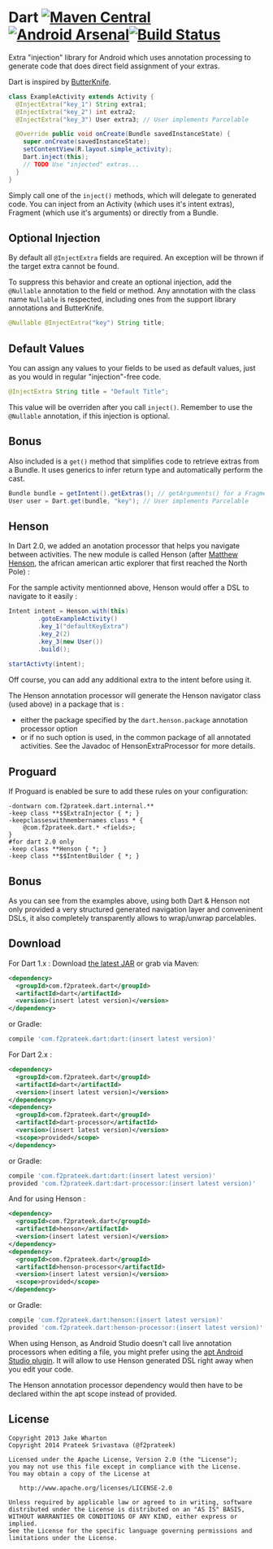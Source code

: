 Dart [![Maven Central](https://maven-badges.herokuapp.com/maven-central/com.f2prateek.dart/dart/badge.svg)](https://maven-badges.herokuapp.com/maven-central/com.f2prateek.dart/dart) [![Android Arsenal](https://img.shields.io/badge/Android%20Arsenal-Dart-brightgreen.svg?style=flat)](http://android-arsenal.com/details/1/1444)[![Build Status](https://travis-ci.org/f2prateek/dart.svg?branch=master)](https://travis-ci.org/f2prateek/dart)
============

Extra "injection" library for Android which uses annotation processing to
generate code that does direct field assignment of your extras.

Dart is inspired by [ButterKnife][1].

```java
class ExampleActivity extends Activity {
  @InjectExtra("key_1") String extra1;
  @InjectExtra("key_2") int extra2;
  @InjectExtra("key_3") User extra3; // User implements Parcelable

  @Override public void onCreate(Bundle savedInstanceState) {
    super.onCreate(savedInstanceState);
    setContentView(R.layout.simple_activity);
    Dart.inject(this);
    // TODO Use "injected" extras...
  }
}
```

Simply call one of the `inject()` methods, which will delegate to generated code.
You can inject from an Activity (which uses it's intent extras), Fragment (which use it's arguments)
or directly from a Bundle.

Optional Injection
------------------
By default all `@InjectExtra` fields are required. An exception will be thrown if the target extra cannot be found.

To suppress this behavior and create an optional injection, add the `@Nullable` annotation to the field or method.
Any annotation with the class name `Nullable` is respected, including ones from the support library annotations and ButterKnife.

```java
@Nullable @InjectExtra("key") String title;
```

Default Values
--------------
You can assign any values to your fields to be used as default values, just as you would in regular "injection"-free code.
```java
@InjectExtra String title = "Default Title";
```
This value will be overriden after you call `inject()`. Remember to use the `@Nullable` annotation, if this injection is optional.

Bonus
-----

Also included is a `get()` method that simplifies code to retrieve extras from a Bundle.
It uses generics to infer return type and automatically perform the cast.

```java
Bundle bundle = getIntent().getExtras(); // getArguments() for a Fragment
User user = Dart.get(bundle, "key"); // User implements Parcelable
```

Henson
-----
In Dart 2.0, we added an anotation processor that helps you navigate between activities. 
The new module is called Henson (after [Matthew Henson](https://en.wikipedia.org/wiki/Matthew_Henson), the african american artic explorer that first reached the North Pole) :

For the sample activity mentionned above, Henson would offer a DSL to navigate to it easily : 
```java
Intent intent = Henson.with(this)
        .gotoExampleActivity()
        .key_1("defaultKeyExtra")
        .key_2(2)
        .key_3(new User())
        .build();
        
startActivty(intent);
```

Off course, you can add any additional extra to the intent before using it.

The Henson annotation processor will generate the Henson navigator class (used above) in a package that is : 
* either the package specified by the `dart.henson.package` annotation processor option
* or if no such option is used, in the common package of all annotated activities. See the Javadoc of HensonExtraProcessor for more details.


Proguard
--------

If Proguard is enabled be sure to add these rules on your configuration:

```
-dontwarn com.f2prateek.dart.internal.**
-keep class **$$ExtraInjector { *; }
-keepclasseswithmembernames class * {
    @com.f2prateek.dart.* <fields>;
}
#for dart 2.0 only
-keep class **Henson { *; }
-keep class **$$IntentBuilder { *; }
```

Bonus
-----

As you can see from the examples above, using both Dart & Henson not only provided a very structured generated navigation layer and conveninent DSLs, it also completely transparently allows to wrap/unwrap parcelables. 


Download
--------

For Dart 1.x :
Download [the latest JAR][2] or grab via Maven:
```xml
<dependency>
  <groupId>com.f2prateek.dart</groupId>
  <artifactId>dart</artifactId>
  <version>(insert latest version)</version>
</dependency>
```
or Gradle:
```groovy
compile 'com.f2prateek.dart:dart:(insert latest version)'
```

For Dart 2.x :
```xml
<dependency>
  <groupId>com.f2prateek.dart</groupId>
  <artifactId>dart</artifactId>
  <version>(insert latest version)</version>
</dependency>
<dependency>
  <groupId>com.f2prateek.dart</groupId>
  <artifactId>dart-processor</artifactId>
  <version>(insert latest version)</version>
  <scope>provided</scope>
</dependency>
```
or Gradle:
```groovy
compile 'com.f2prateek.dart:dart:(insert latest version)'
provided 'com.f2prateek.dart:dart-processor:(insert latest version)'
```

And for using Henson : 
```xml
<dependency>
  <groupId>com.f2prateek.dart</groupId>
  <artifactId>henson</artifactId>
  <version>(insert latest version)</version>
</dependency>
<dependency>
  <groupId>com.f2prateek.dart</groupId>
  <artifactId>henson-processor</artifactId>
  <version>(insert latest version)</version>
  <scope>provided</scope>
</dependency>
```
or Gradle:
```groovy
compile 'com.f2prateek.dart:henson:(insert latest version)'
provided 'com.f2prateek.dart:henson-processor:(insert latest version)'
```

When using Henson, as Android Studio doesn't call live annotation processors when editing a file, you might prefer using the [apt Android Studio plugin](https://bitbucket.org/hvisser/android-apt). It will allow to use Henson generated DSL right away when you edit your code. 

The Henson annotation processor dependency would then have to be declared within the apt scope instead of provided.

License
-------

    Copyright 2013 Jake Wharton
    Copyright 2014 Prateek Srivastava (@f2prateek)

    Licensed under the Apache License, Version 2.0 (the "License");
    you may not use this file except in compliance with the License.
    You may obtain a copy of the License at

       http://www.apache.org/licenses/LICENSE-2.0

    Unless required by applicable law or agreed to in writing, software
    distributed under the License is distributed on an "AS IS" BASIS,
    WITHOUT WARRANTIES OR CONDITIONS OF ANY KIND, either express or implied.
    See the License for the specific language governing permissions and
    limitations under the License.


 [1]: http://jakewharton.github.io/butterknife/
 [2]: http://repository.sonatype.org/service/local/artifact/maven/redirect?r=central-proxy&g=com.f2prateek.dart&a=dart&v=LATEST
